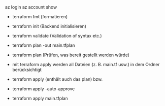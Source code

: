 az login
az account show

- terraform fmt (formatieren)

- terraform init (Backend initialisieren)

- terraform validate (Validation of syntax etc.)

- terraform plan -out main.tfplan

- terraform plan (Prüfen, was bereit gestellt werden würde)

- mit terraform apply werden all Dateien (z. B. main.tf usw.) in dem Ordner berücksichtigt
- terraform apply (enthält auch das plan) bzw.
- terraform apply -auto-approve
- terraform apply main.tfplan